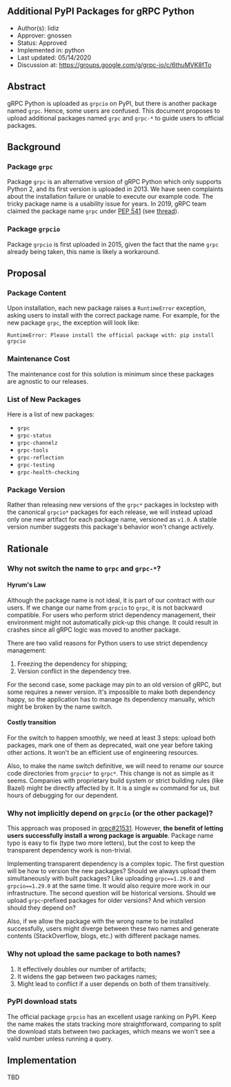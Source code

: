 Additional PyPI Packages for gRPC Python
----
* Author(s): lidiz
* Approver: gnossen
* Status: Approved
* Implemented in: python
* Last updated: 05/14/2020
* Discussion at: https://groups.google.com/g/grpc-io/c/6thuMVK8fTo

## Abstract

gRPC Python is uploaded as `grpcio` on PyPI, but there is another package named
`grpc`. Hence, some users are confused. This document proposes to upload
additional packages named `grpc` and `grpc-*` to guide users to official
packages.

## Background

### Package `grpc`

Package `grpc` is an alternative version of gRPC Python which only supports
Python 2, and its first version is uploaded in 2013. We have seen complaints
about the installation failure or unable to execute our example code. The tricky
package name is a usability issue for years. In 2019, gRPC team claimed the
package name `grpc` under [PEP 541](https://www.python.org/dev/peps/pep-0541/)
(see [thread](https://github.com/pypa/pypi-support/issues/3)).

### Package `grpcio`

Package `grpcio` is first uploaded in 2015, given the fact that the name `grpc`
already being taken, this name is likely a workaround.

## Proposal

### Package Content

Upon installation, each new package raises a `RuntimeError` exception, asking
users to install with the correct package name. For example, for the new
package `grpc`, the exception will look like:

```
RuntimeError: Please install the official package with: pip install grpcio
```

### Maintenance Cost

The maintenance cost for this solution is minimum since these packages are
agnostic to our releases.

### List of New Packages

Here is a list of new packages:
* `grpc`
* `grpc-status`
* `grpc-channelz`
* `grpc-tools`
* `grpc-reflection`
* `grpc-testing`
* `grpc-health-checking`

### Package Version

Rather than releasing new versions of the `grpc*` packages in lockstep with the
canonical `grpcio*` packages for each release, we will instead upload only one
new artifact for each package name, versioned as `v1.0`. A stable version number
suggests this package's behavior won't change actively.

## Rationale

### Why not switch the name to `grpc` and `grpc-*`?

#### Hyrum's Law

Although the package name is not ideal, it is part of our contract with our
users. If we change our name from `grpcio` to `grpc`, it is not backward
compatible. For users who perform strict dependency management, their
environment might not automatically pick-up this change. It could result in
crashes since all gRPC logic was moved to another package.

There are two valid reasons for Python users to use strict dependency
management:

1. Freezing the dependency for shipping;
2. Version conflict in the dependency tree.

For the second case, some package may pin to an old version of gRPC, but some
requires a newer version. It's impossible to make both dependency happy, so the
application has to manage its dependency manually, which might be broken by the
name switch.

#### Costly transition

For the switch to happen smoothly, we need at least 3 steps: upload both
packages, mark one of them as deprecated, wait one year before taking other
actions. It won't be an efficient use of engineering resources.

Also, to make the name switch definitive, we will need to rename our source code
directories from `grpcio*` to `grpc*`. This change is not as simple as it seems.
Companies with proprietary build system or strict building rules (like Bazel)
might be directly affected by it. It is a single `mv` command for us, but hours
of debugging for our dependent.

### Why not implicitly depend on `grpcio` (or the other package)?

This approach was proposed in
[grpc#21531](https://github.com/grpc/grpc/pull/21531). However, **the benefit of
letting users successfully install a wrong package is arguable**. Package name
typo is easy to fix (type two more letters), but the cost to keep the
transparent dependency work is non-trivial.

Implementing transparent dependency is a complex topic. The first question will
be how to version the new packages? Should we always upload them simultaneously
with built packages? Like uploading `grpc==1.29.0` and `grpcio==1.29.0` at the
same time. It would also require more work in our infrastructure. The second
question will be historical versions. Should we upload `grpc`-prefixed packages
for older versions? And which version should they depend on?

Also, if we allow the package with the wrong name to be installed successfully,
users might diverge between these two names and generate contents
(StackOverflow, blogs, etc.) with different package names.

### Why not upload the same package to both names?

1. It effectively doubles our number of artifacts;
2. It widens the gap between two packages names;
3. Might lead to conflict if a user depends on both of them transitively.

### PyPI download stats

The official package `grpcio` has an excellent usage ranking on PyPI. Keep the
name makes the stats tracking more straightforward, comparing to split the
download stats between two packages, which means we won't see a valid number
unless running a query.

## Implementation

TBD
